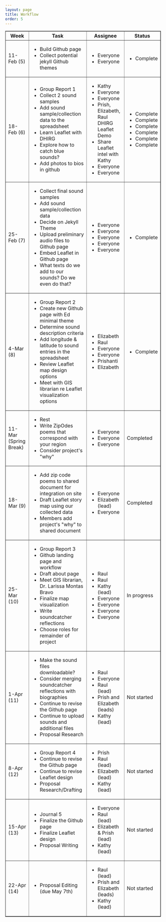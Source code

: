 ```yaml
---
layout: page
title: Workflow
order: 5
---
```


<table border="1">
  <tr>
    <th>Week</th>
    <th>Task</th>
    <th>Assignee</th>
    <th>Status</th>
  </tr>
  <tr>
    <td>11-Feb (5) </td>
    <td>
      <ul>
        <li>Build Github page</li>
        <li>Collect potential jekyll Github themes</li>
      </ul>
    </td>
    <td>
      <ul>
        <li>Everyone</li>
        <li>Everyone</li>
      </ul>
    </td>
    <td>
      <ul>
        <li>Complete</li>
      </ul>
    </td>
  </tr>
  <tr>
    <td>18-Feb (6) </td>
    <td>
      <ul>
        <li>Group Report 1</li>
        <li>Collect 2 sound samples</li>
        <li>Add sound sample/collection data to the spreadsheet</li>
        <li>Learn Leaflet with DHIRG</li>
        <li>Explore how to catch blue sounds?</li>
        <li>Add photos to bios in github</li>
      </ul>
    </td>
    <td>
      <ul>
        <li>Kathy</li>
        <li>Everyone</li>
        <li>Everyone</li>
        <li>Prish, Elizabeth, Raul DHIRG Leaflet Demo</li>
        <li>Share Leaflet intel with Kathy</li>
        <li>Everyone</li>
        <li>Everyone</li>
      </ul>
    </td>
    <td>
      <ul>
        <li>Complete</li>
        <li>Complete</li>
        <li>Complete</li>
        <li>Complete</li>
        <li>Complete</li>
        <li>Complete</li>
      </ul>
    </td>
  </tr>
  <tr>
    <td>25-Feb (7) </td>
    <td>
      <ul>
        <li>Collect final sound samples</li>
        <li>Add sound sample/collection data</li>
        <li>Decide on Jekyll Theme</li>
        <li>Upload preliminary audio files to Github page</li>
        <li>Embed Leaflet in Github page</li>
        <li>What texts do we add to our sounds? Do we even do that?</li>
      </ul>
    </td>
    <td>
      <ul>
        <li>Everyone</li>
        <li>Everyone</li>
        <li>Everyone</li>
        <li>Everyone</li>
        <li>Everyone</li>
      </ul>
    </td>
    <td>
      <ul>
        <li>Complete</li>
      </ul>
    </td>
  </tr>
  <tr>
    <td>4-Mar (8) </td>
    <td>
      <ul>
        <li>Group Report 2</li>
        <li>Create new Github page with Ed minimal theme</li>
        <li>Determine sound description criteria</li>
        <li>Add longitude & latitude to sound entries in the spreadsheet</li>
        <li>Review Leaflet map design options</li>
        <li>Meet with GIS librarian re Leaflet visualization options</li>
      </ul>
    </td>
    <td>
      <ul>
        <li>Elizabeth</li>
        <li>Raul</li>
        <li>Everyone</li>
        <li>Everyone</li>
        <li>Prishanti</li>
        <li>Elizabeth</li>
      </ul>
    </td>
    <td>
      <ul>
       <li>Complete</li>
      </ul>
    </td>
  </tr>
  <tr>
    <td>11-Mar (Spring Break)</td>
    <td>
      <ul>
        <li>Rest</li>
        <li>Write ZipOdes poems that correspond with your region</li>
        <li>Consider project's "why"</li>
      </ul>
    </td>
    <td>
      <ul>
        <li>Everyone</li>
        <li>Everyone</li>
        <li>Everyone</li>
      </ul>
    </td>
    <td>Completed</td>
  </tr>
  <tr>
    <td>18-Mar (9) </td>
    <td>
      <ul>
        <li>Add zip code poems to shared document for integration on site</li>
        <li>Draft Leaflet story map using our collected data</li>
        <li>Members add project's "why" to shared document</li>
      </ul>
    </td>
    <td>
      <ul>
        <li>Everyone</li>
        <li>Elizabeth (lead)</li>
        <li>Everyone</li>
      </ul>
    </td>
    <td>Completed</td>
  </tr>
  <tr>
    <td>25-Mar (10)</td>
    <td>
      <ul>
        <li>Group Report 3</li>
        <li>Github landing page and workflow</li>
        <li>Draft about page</li>
        <li>Meet GIS librarian, Dr. Larissa Montas Bravo</li>
        <li>Finalize map visualization</li>
        <li>Write soundcatcher reflections</li>
        <li>Choose roles for remainder of project</li>
      </ul>
    </td>
    <td>
      <ul>
        <li>Raul</li>
        <li>Raul</li>
        <li>Kathy (lead)</li>
        <li>Everyone</li>
        <li>Everyone</li>
        <li>Everyone</li>
        <li>Everyone</li>
      </ul>
    </td>
    <td>In progress</td>
  </tr>
  <tr>
    <td>1-Apr (11) </td>
    <td>
      <ul>
        <li>Make the sound files downloadable? </li>
        <li>Consider merging soundcatcher reflections with biographies</li>
        <li>Continue to revise the Github page</li>
        <li>Continue to upload sounds and additional files</li>
        <li>Proposal Research</li>
      </ul>
    </td>
    <td>
      <ul>
        <li>Raul</li>
        <li>Everyone</li>
        <li>Raul (lead)</li>
        <li>Prish and Elizabeth (leads)</li>
        <li>Kathy (lead)</li>
      </ul>
    </td>
    <td>Not started</td>
  </tr>
  <tr>
    <td>8-Apr (12) </td>
    <td>
      <ul>
        <li>Group Report 4</li>
        <li>Continue to revise the Github page</li>
        <li>Continue to revise Leaflet design</li>
        <li>Proposal Research/Drafting</li>
      </ul>
    </td>
    <td>
      <ul>
        <li>Prish</li>
        <li>Raul (lead)</li>
        <li>Elizabeth (lead)</li>
        <li>Kathy (lead)</li>
      </ul>
    </td>
    <td>Not started</td>
  </tr>
  <tr>
    <td>15-Apr (13) </td>
    <td>
      <ul>
        <li>Journal 5</li>
        <li>Finalize the Github page</li>
        <li>Finalize Leaflet design</li>
        <li>Proposal Writing</li>
      </ul>
    </td>
    <td>
      <ul>
        <li>Everyone</li>
        <li>Raul (lead)</li>
        <li>Elizabeth & Prish (lead)</li>
        <li>Kathy (lead)</li>
      </ul>
    </td>
    <td>Not started</td>
  </tr>
  <tr>
    <td>22-Apr (14) </td>
    <td>
      <ul>
        <li>Proposal Editing (due May 7th)</li>
      </ul>
    </td>
    <td>
      <ul>
        <li>Raul (lead)</li>
        <li>Prish and Elizabeth (leads)</li>
        <li>Kathy (lead)</li>
      </ul>
    </td>
    <td>Not started</td>
  </tr>
</table>



